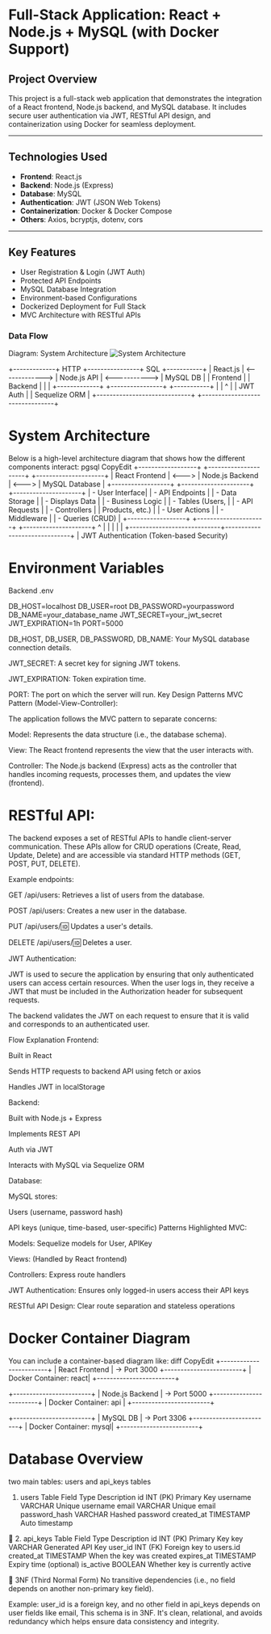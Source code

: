 #  Full-Stack Application: React + Node.js + MySQL (with Docker Support)

##  Project Overview

This project is a full-stack web application that demonstrates the integration of a React frontend, Node.js backend, and MySQL database. It includes secure user authentication via JWT, RESTful API design, and containerization using Docker for seamless deployment.

---

## Technologies Used

- **Frontend**: React.js
- **Backend**: Node.js (Express)
- **Database**: MySQL
- **Authentication**: JWT (JSON Web Tokens)
- **Containerization**: Docker & Docker Compose
- **Others**: Axios, bcryptjs, dotenv, cors

---

## Key Features

- User Registration & Login (JWT Auth)
- Protected API Endpoints
- MySQL Database Integration
- Environment-based Configurations
- Dockerized Deployment for Full Stack
- MVC Architecture with RESTful APIs



### Data Flow

Diagram: System Architecture ![System Architecture](./C:\Users\Windows\Desktop\cw\Advanced_serverside_coursework-1\images\image.png)


+-------------+       HTTP        +----------------+       SQL       +-----------+
|   React.js  |  <------------->  |  Node.js API   |  <----------->  |  MySQL DB |
|   Frontend  |                   |   Backend      |                 |           |
+-------------+                   +----------------+                 +-----------+
         |                             |   ^                                |
         | JWT Auth                    |   | Sequelize ORM                  |
         +-----------------------------+   +--------------------------------+


# System Architecture
Below is a high-level architecture diagram that shows how the different components interact:
pgsql
CopyEdit
   +------------------+         +---------------------+         +---------------------+
    |   React Frontend |  <--->  |   Node.js Backend   |  <--->  |   MySQL Database    |
    +------------------+         +---------------------+         +---------------------+
    |  - User Interface|         |  - API Endpoints    |         |  - Data Storage     |
    |  - Displays Data |         |  - Business Logic   |         |  - Tables (Users,   |
    |  - API Requests  |         |  - Controllers      |         |    Products, etc.)  |
    |  - User Actions  |         |  - Middleware       |         |  - Queries (CRUD)   |
    +------------------+         +---------------------+         +---------------------+
              ^                            |                              |
              |                            |                              |
              +----------------------------+------------------------------+
                                         |
                                      JWT Authentication
                                    (Token-based Security)
# Environment Variables
Backend .env

DB_HOST=localhost
DB_USER=root
DB_PASSWORD=yourpassword
DB_NAME=your_database_name
JWT_SECRET=your_jwt_secret
JWT_EXPIRATION=1h
PORT=5000

DB_HOST, DB_USER, DB_PASSWORD, DB_NAME: Your MySQL database connection details.


JWT_SECRET: A secret key for signing JWT tokens.


JWT_EXPIRATION: Token expiration time.


PORT: The port on which the server will run.
Key Design Patterns
MVC Pattern (Model-View-Controller):


The application follows the MVC pattern to separate concerns:


Model: Represents the data structure (i.e., the database schema).


View: The React frontend represents the view that the user interacts with.


Controller: The Node.js backend (Express) acts as the controller that handles incoming requests, processes them, and updates the view (frontend).


# RESTful API:


The backend exposes a set of RESTful APIs to handle client-server communication. These APIs allow for CRUD operations (Create, Read, Update, Delete) and are accessible via standard HTTP methods (GET, POST, PUT, DELETE).


Example endpoints:


GET /api/users: Retrieves a list of users from the database.


POST /api/users: Creates a new user in the database.


PUT /api/users/:id: Updates a user's details.


DELETE /api/users/:id: Deletes a user.


JWT Authentication:


JWT is used to secure the application by ensuring that only authenticated users can access certain resources. When the user logs in, they receive a JWT that must be included in the Authorization header for subsequent requests.


The backend validates the JWT on each request to ensure that it is valid and corresponds to an authenticated user.


Flow Explanation
Frontend:


Built in React


Sends HTTP requests to backend API using fetch or axios


Handles JWT in localStorage


Backend:


Built with Node.js + Express


Implements REST API


Auth via JWT


Interacts with MySQL via Sequelize ORM


Database:


MySQL stores:


Users (username, password hash)


API keys (unique, time-based, user-specific)
Patterns Highlighted
MVC:


Models: Sequelize models for User, APIKey


Views: (Handled by React frontend)


Controllers: Express route handlers


JWT Authentication: Ensures only logged-in users access their API keys


RESTful API Design: Clear route separation and stateless operations

# Docker Container Diagram
You can include a container-based diagram like:
diff
CopyEdit
+------------------------+
|     React Frontend     |  → Port 3000
+------------------------+
| Docker Container: react|
+------------------------+

+------------------------+
|    Node.js Backend     |  → Port 5000
+------------------------+
| Docker Container: api  |
+------------------------+

+------------------------+
|       MySQL DB         |  → Port 3306
+------------------------+
| Docker Container: mysql|
+------------------------+

# Database Overview
 two main tables:
users and api_keys tables

 1. users Table
Field
Type
Description
id        INT (PK)  Primary Key
username  VARCHAR   Unique username
email     VARCHAR   Unique email
password_hash  VARCHAR   Hashed password
created_at   TIMESTAMP   Auto timestamp


🧱 2. api_keys Table
Field      Type           Description
id         INT (PK)        Primary Key
key        VARCHAR         Generated API Key
user_id    INT (FK)       Foreign key to users.id
created_at TIMESTAMP      When the key was created
expires_at  TIMESTAMP     Expiry time (optional)
is_active   BOOLEAN        Whether key is currently active


🔹 3NF (Third Normal Form)
No transitive dependencies (i.e., no field depends on another non-primary key field).


Example: user_id is a foreign key, and no other field in api_keys depends on user fields like email,
This schema is in 3NF.
It's clean, relational, and avoids redundancy  which helps ensure data consistency and integrity.

